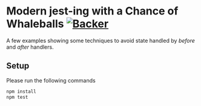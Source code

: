 # Modern jest-ing with a Chance of Whaleballs [![Backer](https://img.shields.io/badge/backer-showcase-orange.svg?style=flat)](https://www.patreon.com/encodeering)

A few examples showing some techniques to avoid state handled by _before_ and _after_ handlers.

## Setup

Please run the following commands

``` bash
npm install
npm test
```
